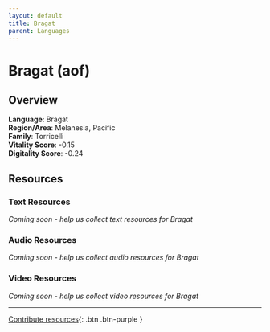 ```yaml
---
layout: default
title: Bragat
parent: Languages
---
```


# Bragat (aof)

## Overview

**Language**: Bragat  
**Region/Area**: Melanesia, Pacific  
**Family**: Torricelli  
**Vitality Score**: -0.15  
**Digitality Score**: -0.24  

## Resources

### Text Resources
*Coming soon - help us collect text resources for Bragat*

### Audio Resources
*Coming soon - help us collect audio resources for Bragat*

### Video Resources
*Coming soon - help us collect video resources for Bragat*

---

[Contribute resources](https://fairtrain.github.io/){: .btn .btn-purple }
